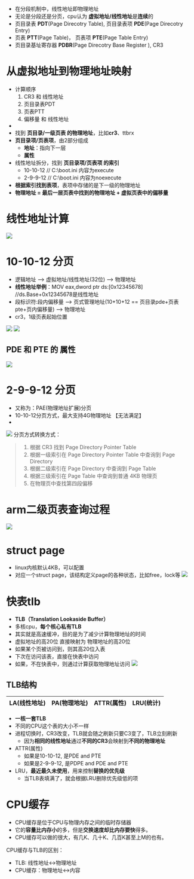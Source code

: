 - 在分段机制中，线性地址即物理地址
- 无论是分段还是分页，cpu认为 **虚拟地址/线性地址**是**连续**的
- 页目录表 **PDT**(Page Direcotry Table),  页目录表项 **PDE**(Page Direcotry Entry)
- 页表 **PTT**(Page Table)，  页表项 **PTE**(Page Table Entry)
- 页目录基址寄存器 **PDBR**(Page Direcotry Base Register ), CR3

# 从虚拟地址到物理地址映射
- 计算顺序
	1. CR3 和 线性地址
	2. 页目录表PDT
	3. 页表PTT
	4. 偏移量 和 线性地址
- 
- 找到 **页目录/一级页表 的物理地址**，比如**cr3**、ttbrx
- **页目录项/页表项**，由2部分组成
	 - **地址**：指向下一层
	 - **属性**
- 线性地址拆分，找到 **页目录项/页表项 的索引**
	- 10-10-12  // C:\boot.ini 内容为execute
	- 2-9-9-12  // C:\boot.ini 内容为noexecute
- **根据索引找到表项**，表项中存储的是下一级的物理地址
- **物理地址 = 最后一层页表中找到的物理地址 + 虚拟页表中的偏移量**

# 线性地址计算
![](../../photo/Pasted%20image%2020221216191014.png)

# 10-10-12 分页
- 逻辑地址 --> 虚拟地址/线性地址(32位) --> 物理地址
- **线性地址举例**：MOV eax,dword ptr ds:[0x12345678] //ds.Base+0x12345678是线性地址
- 段标识符:段内偏移量 --> 页式管理地址(10+10+12 == 页目录pde+页表pte+页内偏移量) --> 物理地址
- cr3，1级页表起始位置

![](../../photo/Pasted%20image%2020221216180714.png)
![](../../photo/Pasted%20image%2020221216200737.png)

## PDE 和 PTE 的 属性
![](../../photo/Pasted%20image%2020221216224403.png)

# 2-9-9-12 分页
- 又称为：PAE(物理地址扩展)分页
- 10-10-12分页方式，最大支持4G物理地址 【无法满足】
- 

![](../../photo/Pasted%20image%2020221216194823.png)
分页方式转换方式：
> 1.  根据 CR3 找到 Page Directory Pointer Table
> 2.  根据一级索引在 Page Directory Pointer Table 中查询到 Page Directory
> 3.  根据二级索引在 Page Directory 中查询到 Page Table
> 4.  根据三级索引在 Page Table 中查询到普通 4KB 物理页
> 5.  在物理页中查找第四段偏移

# arm二级页表查询过程
![](../../photo/paste-568966199596a019a70675cb5d9f8c2c1c1980ce.jpg)
# struct page
- linux内核默认4KB，可以配置
- 对应一个struct page，该结构定义page的各种状态，比如free，lock等
![](../../photo/paste-b35dc522a5537bb0284beefb293028d8e338e859.jpg)

# 快表tlb
- **TLB（Translation Lookaside Buffer）**
- 多核cpu，**每个核心私有TLB**
- 其实就是高速缓冲，目的是为了减少计算物理地址的时间
- 虚拟地址的高20位 直接映射为  物理地址的高20位
- 如果某个页被访问到，则其高20位入表
- 下次在访问该表，直接在快表中访问
- 如果，不在快表中，则通过计算获取物理地址访问
![](../../photo/paste-de80f51f6092665d2c67735457456b3e06702b33.jpg)
## TLB结构
| LA(线性地址) | PA(物理地址) | ATTR(属性) | LRU(统计) |
| ------------ | ------------ | ---------- | --------- |

- **一核一套TLB**
- 不同的CPU这个表的大小不一样
- 进程切换时，CR3改变，TLB就会随之刷新只要C3变了，TLB立刻刷新
	- 因为**相同的线性地址**通过**不同的CR3**会映射到**不同的物理地址**
- ATTR(属性)
	- 如果是10-10-12, 是PDE and PTE
	- 如果是2-9-9-12, 是PDPE and PDE and PTE
- LRU，**最近最久未使用**，用来控制**替换的优先级**
	- 当TLB表填满了，就会根据LRU删除优先级低的项
	
# CPU缓存
- CPU缓存是位于CPU与物理内存之间的临时存储器
- 它的**容量比内存小**的多，但是**交换速度却比内存要快**得多。
- CPU缓存可以做的很大，有几K、几十K、几百K甚至上M的也有。

CPU缓存与TLB的区别：
- TLB: 线性地址<->物理地址
- CPU缓存：物理地址<->内容